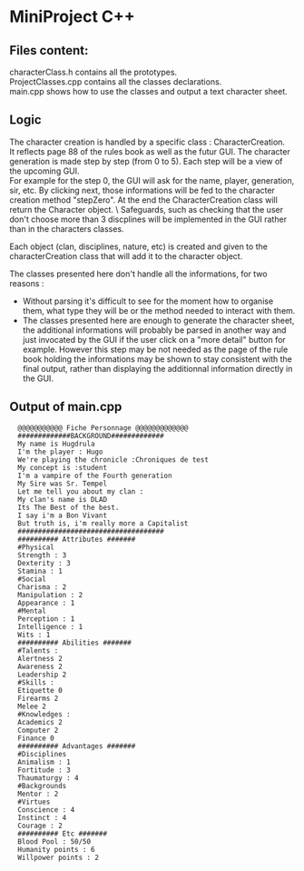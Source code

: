 # MiniProject C++ 

## Files content:
characterClass.h contains all the prototypes.  
ProjectClasses.cpp contains all the classes declarations.  
main.cpp shows how to use the classes and output a text character sheet.  

## Logic 
The character creation is handled by a specific class : CharacterCreation.  
It reflects page 88 of the rules book as well as the futur GUI. 
The character generation is made step by step (from 0 to 5). Each step will be a view of the upcoming GUI.  
For example for the step 0, the GUI will ask for the name, player, generation, sir, etc. By clicking next, those informations
will be fed to the character creation method "stepZero". 
At the end the CharacterCreation class will return the Character object. 
\\
Safeguards, such as checking that the user don't choose more than 3 discplines will be implemented in the GUI rather 
than in the characters classes.

Each object (clan, disciplines, nature, etc) is created and given to the characterCreation class that will add it to the 
character object.  

The classes presented here don't handle all the informations, for two reasons : 
- Without parsing it's difficult to see for the moment how to organise them, what type they will be or the method needed to interact with them. 
- The classes presented here are enough to generate the character sheet, the additional informations will probably be parsed in another way and 
just invocated by the GUI if the user click on a "more detail" button for example. However this step may be not needed as the page of the rule book 
holding the informations may be shown to stay consistent with the final output, rather than displaying the additionnal information directly in the GUI.   



## Output of main.cpp
```
  @@@@@@@@@@@ Fiche Personnage @@@@@@@@@@@@@
  #############BACKGROUND#############
  My name is Hugdrula
  I'm the player : Hugo
  We're playing the chronicle :Chroniques de test
  My concept is :student
  I'm a vampire of the Fourth generation
  My Sire was Sr. Tempel
  Let me tell you about my clan :
  My clan's name is DLAD
  Its The Best of the best.
  I say i'm a Bon Vivant
  But truth is, i'm really more a Capitalist
  ####################################
  ########## Attributes #######
  #Physical 
  Strength : 3
  Dexterity : 3
  Stamina : 1
  #Social
  Charisma : 2
  Manipulation : 2
  Appearance : 1
  #Mental 
  Perception : 1
  Intelligence : 1
  Wits : 1
  ########## Abilities #######
  #Talents :
  Alertness 2
  Awareness 2
  Leadership 2
  #Skills :
  Etiquette 0
  Firearms 2
  Melee 2
  #Knowledges :
  Academics 2
  Computer 2
  Finance 0
  ########## Advantages #######
  #Disciplines
  Animalism : 1
  Fortitude : 3
  Thaumaturgy : 4
  #Backgrounds
  Mentor : 2
  #Virtues
  Conscience : 4
  Instinct : 4
  Courage : 2
  ########## Etc #######
  Blood Pool : 50/50
  Humanity points : 6
  Willpower points : 2
```